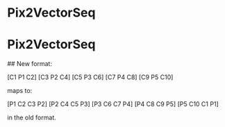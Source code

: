 # Pix2VectorSeq
# Pix2VectorSeq


## New format:

[C1 P1 C2]
[C3 P2 C4]
[C5 P3 C6]
[C7 P4 C8]
[C9 P5 C10]

maps to:

[P1 C2 C3 P2] [P2 C4 C5 P3] [P3 C6 C7 P4] [P4 C8 C9 P5] [P5 C10 C1 P1]

in the old format.

